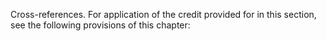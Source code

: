 Cross-references. For application of the credit provided for in this section, see the following provisions of this chapter: